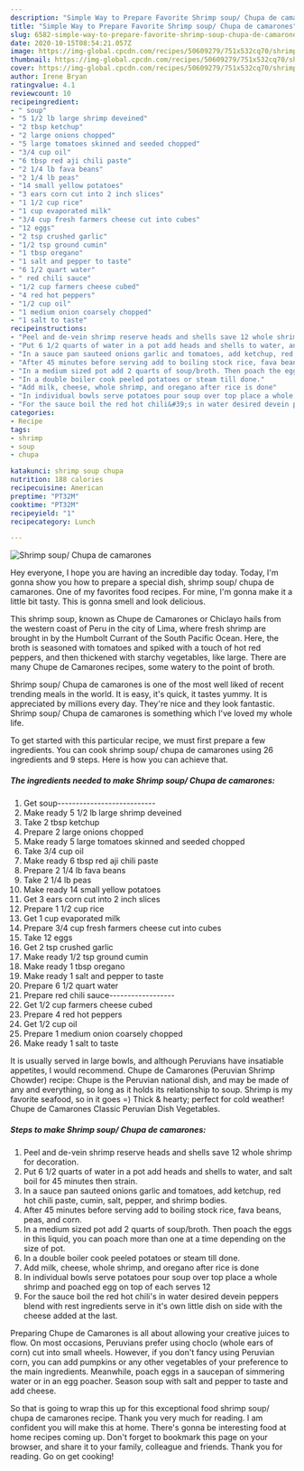 ```yaml
---
description: "Simple Way to Prepare Favorite Shrimp soup/ Chupa de camarones"
title: "Simple Way to Prepare Favorite Shrimp soup/ Chupa de camarones"
slug: 6582-simple-way-to-prepare-favorite-shrimp-soup-chupa-de-camarones
date: 2020-10-15T08:54:21.057Z
image: https://img-global.cpcdn.com/recipes/50609279/751x532cq70/shrimp-soup-chupa-de-camarones-recipe-main-photo.jpg
thumbnail: https://img-global.cpcdn.com/recipes/50609279/751x532cq70/shrimp-soup-chupa-de-camarones-recipe-main-photo.jpg
cover: https://img-global.cpcdn.com/recipes/50609279/751x532cq70/shrimp-soup-chupa-de-camarones-recipe-main-photo.jpg
author: Irene Bryan
ratingvalue: 4.1
reviewcount: 10
recipeingredient:
- " soup"
- "5 1/2 lb large shrimp deveined"
- "2 tbsp ketchup"
- "2 large onions chopped"
- "5 large tomatoes skinned and seeded chopped"
- "3/4 cup oil"
- "6 tbsp red aji chili paste"
- "2 1/4 lb fava beans"
- "2 1/4 lb peas"
- "14 small yellow potatoes"
- "3 ears corn cut into 2 inch slices"
- "1 1/2 cup rice"
- "1 cup evaporated milk"
- "3/4 cup fresh farmers cheese cut into cubes"
- "12 eggs"
- "2 tsp crushed garlic"
- "1/2 tsp ground cumin"
- "1 tbsp oregano"
- "1 salt and pepper to taste"
- "6 1/2 quart water"
- " red chili sauce"
- "1/2 cup farmers cheese cubed"
- "4 red hot peppers"
- "1/2 cup oil"
- "1 medium onion coarsely chopped"
- "1 salt to taste"
recipeinstructions:
- "Peel and de-vein shrimp reserve heads and shells save 12 whole shrimp for decoration."
- "Put 6 1/2 quarts of water in a pot add heads and shells to water, and salt boil for 45 minutes then strain."
- "In a sauce pan sauteed onions garlic and tomatoes, add ketchup, red hot chili paste, cumin, salt, pepper, and shrimp bodies."
- "After 45 minutes before serving add to boiling stock rice, fava beans, peas, and corn."
- "In a medium sized pot add 2 quarts of soup/broth. Then poach the eggs in this liquid, you can poach more than one at a time depending on the size of pot."
- "In a double boiler cook peeled potatoes or steam till done."
- "Add milk, cheese, whole shrimp, and oregano after rice is done"
- "In individual bowls serve potatoes pour soup over top place a whole shrimp and poached egg on top of each serves 12"
- "For the sauce boil the red hot chili&#39;s in water desired devein peppers blend with rest ingredients serve in it&#39;s own little dish on side with the cheese added at the last."
categories:
- Recipe
tags:
- shrimp
- soup
- chupa

katakunci: shrimp soup chupa 
nutrition: 188 calories
recipecuisine: American
preptime: "PT32M"
cooktime: "PT32M"
recipeyield: "1"
recipecategory: Lunch

---
```



![Shrimp soup/ Chupa de camarones](https://img-global.cpcdn.com/recipes/50609279/751x532cq70/shrimp-soup-chupa-de-camarones-recipe-main-photo.jpg)

Hey everyone, I hope you are having an incredible day today. Today, I'm gonna show you how to prepare a special dish, shrimp soup/ chupa de camarones. One of my favorites food recipes. For mine, I'm gonna make it a little bit tasty. This is gonna smell and look delicious.

This shrimp soup, known as Chupe de Camarones or Chiclayo hails from the western coast of Peru in the city of Lima, where fresh shrimp are brought in by the Humbolt Currant of the South Pacific Ocean. Here, the broth is seasoned with tomatoes and spiked with a touch of hot red peppers, and then thickened with starchy vegetables, like large. There are many Chupe de Camarones recipes, some watery to the point of broth.

Shrimp soup/ Chupa de camarones is one of the most well liked of recent trending meals in the world. It is easy, it's quick, it tastes yummy. It is appreciated by millions every day. They're nice and they look fantastic. Shrimp soup/ Chupa de camarones is something which I've loved my whole life.


To get started with this particular recipe, we must first prepare a few ingredients. You can cook shrimp soup/ chupa de camarones using 26 ingredients and 9 steps. Here is how you can achieve that.

<!--inarticleads1-->

##### The ingredients needed to make Shrimp soup/ Chupa de camarones:

1. Get  soup---------------------------
1. Make ready 5 1/2 lb large shrimp deveined
1. Take 2 tbsp ketchup
1. Prepare 2 large onions chopped
1. Make ready 5 large tomatoes skinned and seeded chopped
1. Take 3/4 cup oil
1. Make ready 6 tbsp red aji chili paste
1. Prepare 2 1/4 lb fava beans
1. Take 2 1/4 lb peas
1. Make ready 14 small yellow potatoes
1. Get 3 ears corn cut into 2 inch slices
1. Prepare 1 1/2 cup rice
1. Get 1 cup evaporated milk
1. Prepare 3/4 cup fresh farmers cheese cut into cubes
1. Take 12 eggs
1. Get 2 tsp crushed garlic
1. Make ready 1/2 tsp ground cumin
1. Make ready 1 tbsp oregano
1. Make ready 1 salt and pepper to taste
1. Prepare 6 1/2 quart water
1. Prepare  red chili sauce------------------
1. Get 1/2 cup farmers cheese cubed
1. Prepare 4 red hot peppers
1. Get 1/2 cup oil
1. Prepare 1 medium onion coarsely chopped
1. Make ready 1 salt to taste


It is usually served in large bowls, and although Peruvians have insatiable appetites, I would recommend. Chupe de Camarones (Peruvian Shrimp Chowder) recipe: Chupe is the Peruvian national dish, and may be made of any and everything, so long as it holds its relationship to soup. Shrimp is my favorite seafood, so in it goes =) Thick &amp; hearty; perfect for cold weather! Chupe de Camarones Classic Peruvian Dish Vegetables. 

<!--inarticleads2-->

##### Steps to make Shrimp soup/ Chupa de camarones:

1. Peel and de-vein shrimp reserve heads and shells save 12 whole shrimp for decoration.
1. Put 6 1/2 quarts of water in a pot add heads and shells to water, and salt boil for 45 minutes then strain.
1. In a sauce pan sauteed onions garlic and tomatoes, add ketchup, red hot chili paste, cumin, salt, pepper, and shrimp bodies.
1. After 45 minutes before serving add to boiling stock rice, fava beans, peas, and corn.
1. In a medium sized pot add 2 quarts of soup/broth. Then poach the eggs in this liquid, you can poach more than one at a time depending on the size of pot.
1. In a double boiler cook peeled potatoes or steam till done.
1. Add milk, cheese, whole shrimp, and oregano after rice is done
1. In individual bowls serve potatoes pour soup over top place a whole shrimp and poached egg on top of each serves 12
1. For the sauce boil the red hot chili&#39;s in water desired devein peppers blend with rest ingredients serve in it&#39;s own little dish on side with the cheese added at the last.


Preparing Chupe de Camarones is all about allowing your creative juices to flow. On most occasions, Peruvians prefer using choclo (whole ears of corn) cut into small wheels. However, if you don&#39;t fancy using Peruvian corn, you can add pumpkins or any other vegetables of your preference to the main ingredients. Meanwhile, poach eggs in a saucepan of simmering water or in an egg poacher. Season soup with salt and pepper to taste and add cheese. 

So that is going to wrap this up for this exceptional food shrimp soup/ chupa de camarones recipe. Thank you very much for reading. I am confident you will make this at home. There's gonna be interesting food at home recipes coming up. Don't forget to bookmark this page on your browser, and share it to your family, colleague and friends. Thank you for reading. Go on get cooking!
